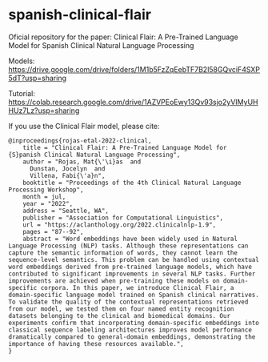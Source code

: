 # spanish-clinical-flair

Oficial repository for the paper: Clinical Flair: A Pre-Trained Language Model for Spanish Clinical Natural Language Processing

Models: https://drive.google.com/drive/folders/1M1b5FzZqEebTF7B2l58GQvciF4SXP5dT?usp=sharing

Tutorial: https://colab.research.google.com/drive/1AZVPEoEwy13Qv93sjo2yVIMyUHHUz7Lz?usp=sharing


If you use the Clinical Flair model, please cite:

```
@inproceedings{rojas-etal-2022-clinical,
    title = "Clinical Flair: A Pre-Trained Language Model for {S}panish Clinical Natural Language Processing",
    author = "Rojas, Mat{\'\i}as  and
      Dunstan, Jocelyn  and
      Villena, Fabi{\'a}n",
    booktitle = "Proceedings of the 4th Clinical Natural Language Processing Workshop",
    month = jul,
    year = "2022",
    address = "Seattle, WA",
    publisher = "Association for Computational Linguistics",
    url = "https://aclanthology.org/2022.clinicalnlp-1.9",
    pages = "87--92",
    abstract = "Word embeddings have been widely used in Natural Language Processing (NLP) tasks. Although these representations can capture the semantic information of words, they cannot learn the sequence-level semantics. This problem can be handled using contextual word embeddings derived from pre-trained language models, which have contributed to significant improvements in several NLP tasks. Further improvements are achieved when pre-training these models on domain-specific corpora. In this paper, we introduce Clinical Flair, a domain-specific language model trained on Spanish clinical narratives. To validate the quality of the contextual representations retrieved from our model, we tested them on four named entity recognition datasets belonging to the clinical and biomedical domains. Our experiments confirm that incorporating domain-specific embeddings into classical sequence labeling architectures improves model performance dramatically compared to general-domain embeddings, demonstrating the importance of having these resources available.",
}
```

